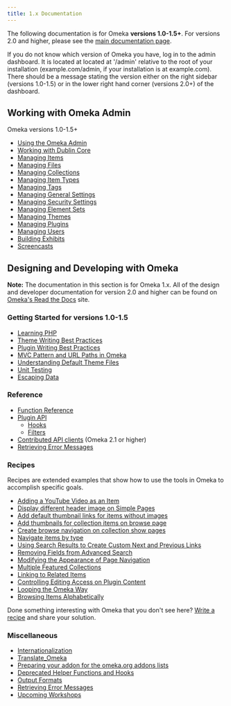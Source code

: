 ```yaml
---
title: 1.x Documentation
---
```


The following documentation is for Omeka **versions 1.0-1.5+**. For versions 2.0 and higher, please see the [main documentation page](../Classic_Documentation.md).

If you do not know which version of Omeka you have, log in to the admin dashboard. It is located at located at '/admin' relative to the root of your installation (example.com/admin, if your installation is at example.com). There should be a message stating the version either on the right sidebar (versions 1.0-1.5) or in the lower right hand corner (versions 2.0+) of the dashboard.

Working with Omeka Admin
------------------------------------------------

Omeka versions 1.0-1.5+

-   [Using the Omeka Admin](../1x_documentation/Using_the_Omeka_Admin.md)
-   [Working with Dublin Core](../Working_with_Dublin_Core.md)
-   [Managing Items](../Managing_Items.md)
-   [Managing Files](../1x_documentation/Managing_Files_v1.md)
-   [Managing Collections](../1x_documentation/Managing_Collections_v1.md)
-   [Managing Item Types](../1x_documentation/Managing_Item_Types_v1.md)
-   [Managing Tags](..1x_documentation/Managing_Tags_v1.md)
-   [Managing General Settings](../1x_documentation/Managing_General_Settings_v1.md)
-   [Managing Security Settings](../Managing_Security_Settings "Managing Security Settings")
-   [Managing Element Sets](../Managing_Element_Sets "Managing Element Sets")
-   [Managing Themes](..1x_documentation/Managing_Themes_v1.md)
-   [Managing Plugins](Managing_Plugins.html "Managing Plugins")
-   [Managing Users](../Managing_Users "Managing Users")
-   [Building Exhibits](Plugins/ExhibitBuilder.html)
-   [Screencasts](Screencasts.html "Screencasts")

Designing and Developing with Omeka
---------------------------------------------------------------

**Note:** The documentation in this section is for Omeka 1.x. All of the design and developer documentation for version 2.0 and higher can be found on [Omeka's Read the Docs](http://omeka.readthedocs.org) site.

### Getting Started for versions 1.0-1.5
-   [Learning PHP](../Learning_PHP.md)
-   [Theme Writing Best Practices](../Theme_Writing_Best_Practices.md)
-   [Plugin Writing Best Practices](/Plugin_Writing_Best_Practices.md)
-   [MVC Pattern and URL Paths in Omeka](/MVC_Pattern_and_URL_Paths_in_Omeka.md)
-   [Understanding Default Theme Files](Understanding_Default_Theme_Files.md)
-   [Unit Testing](/Unit_Testing.md)
-   [Escaping Data](/Escaping_Data.md)

### Reference

-   [Function Reference](Functions.1.html "Functions")
-   [Plugin API](../Plugin_API "Plugin API")
    -   [Hooks](../Hooks "Hooks")
    -   [Filters](../Filters "Filters")
-   [Contributed API clients](../Contributed_API_clients "Contributed API clients") (Omeka 2.1 or higher)
-   [Retrieving Error Messages](Retrieving_Error_Messages.html "Retrieving Error Messages")

### Recipes

Recipes are extended examples that show how to use the tools in Omeka to accomplish specific goals.

-   [Adding a YouTube Video as an Item](../Recipes/YouTube_Video_For_Item "Recipes/YouTube Video For Item")
-   [Display different header image on Simple Pages](../Recipes/Display_different_header_image "Recipes/Display different header image")
-   [Add default thumbnail links for items without images](../Recipes/Default_Item_Thumbnail_Images "Recipes/Default Item Thumbnail Images")
-   [Add thumbnails for collection items on browse page](../Recipes/Collection_Item_Thumbnails "Recipes/Collection Item Thumbnails")
-   [Create browse navigation on collection show pages](../Recipes/Browse_Within_A_Collection "Recipes/Browse Within A Collection")
-   [Navigate items by type](../Recipes/Navigate_Items_by_Type "Recipes/Navigate Items by Type")
-   [Using Search Results to Create Custom Next and Previous Links](../Recipes/Using_Search_Results_to_Create_Custom_Next_and_Previous_Links "Recipes/Using Search Results to Create Custom Next and Previous Links")
-   [Removing Fields from Advanced Search](../Recipes/Removing_Fields_from_Advanced_Search "Recipes/Removing Fields from Advanced Search")
-   [Modifying the Appearance of Page Navigation](../Recipes/Modifying_Appearance_of_Page_Navigation "Recipes/Modifying Appearance of Page Navigation")
-   [Multiple Featured Collections](../Recipes/Multiple_Featured_Collections "Recipes/Multiple Featured Collections")
-   [Linking to Related Items](../Recipes/Linking_to_Related_Items "Recipes/Linking to Related Items")
-   [Controlling Editing Access on Plugin Content](../Recipes/Controlling_Editing_Access_on_Plugin_Content "Recipes/Controlling Editing Access on Plugin Content")
-   [Looping the Omeka Way](../Recipes/Looping_the_Omeka_Way "Recipes/Looping the Omeka Way")
-   [Browsing Items Alphabetically](../Recipes/Browsing_Items_Alphabetically "Recipes/Browsing Items Alphabetically")

Done something interesting with Omeka that you don't see here? [Write a recipe](../How_to_write_a_recipe_page "How to write a recipe page") and share your solution.

### Miscellaneous 
-   [Internationalization](../Internationalization "Internationalization")
-   [Translate\_Omeka](Translate_Omeka.html "Translate Omeka")
-   [Preparing your addon for the omeka.org addons lists](../Preparing_your_addon_for_the_omeka.org_addons_lists "Preparing your addon for the omeka.org addons lists")
-   [Deprecated Helper Functions and Hooks](../Deprecated_Helper_Functions_and_Hooks "Deprecated Helper Functions and Hooks")
-   [Output Formats](../Output_Formats "Output Formats")
-   [Retrieving Error Messages](Retrieving_Error_Messages.html "Retrieving Error Messages")
-   [Upcoming Workshops](Upcoming_Workshops.html "Upcoming Workshops")

